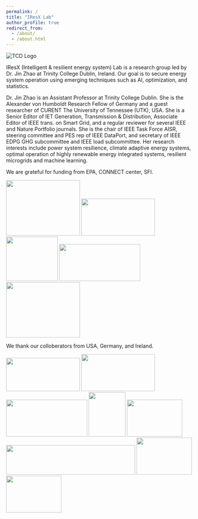 ```yaml
---
permalink: /
title: "IResX Lab"
author_profile: true
redirect_from: 
  - /about/
  - /about.html
---
```


![TCD Logo](https://JinZhaoTCD.github.io/images/TCD_logo.png)

IResX (Intelligent & resilient energy system) Lab is a research group led by Dr. Jin Zhao at Trinity College Dublin, Ireland.
Our goal is to secure energy system operation using emerging techniques such as AI, optimization, and statistics.

Dr. Jin Zhao is an Assistant Professor at Trinity College Dublin. She is the Alexander von Humboldt Research Fellow of Germany and a guest researcher of CURENT The University of Tennessee (UTK), USA. She is a Senior Editor of IET Generation, Transmission & Distribution, Associate Editor of IEEE trans. on Smart Grid, and a regular reviewer for several IEEE and Nature Portfolio journals. She is the chair of IEEE Task Force AISR, steering committee  and PES rep of IEEE DataPort, and secretary of IEEE EDPG GHG subcommittee and IEEE load subcommittee. Her research interests include power system resilience, climate adaptive energy systems, optimal operation of highly renewable energy integrated systems, resilient microgrids and machine learning.

We are grateful for funding from EPA, CONNECT center, SFI.

<img src="https://JinZhaoTCD.github.io/images/Research Ireland.png" width="200" height="150"> <img src="https://JinZhaoTCD.github.io/images/Irish_EPA_Logo.jpg" width="200" height="100">  <img src="https://JinZhaoTCD.github.io/images/Connect_logo.jpg" width="140" height="120"> <img src="https://JinZhaoTCD.github.io/images/SFI_logo.jpg" width="220" height="100"> <img src="https://JinZhaoTCD.github.io/images/Humboldt.png" width="200" height="150"> 


We thank our colloberators from USA, Germany, and Ireland.

<img src="https://JinZhaoTCD.github.io/images/NREL.jpg" width="200" height="90">  <img src="https://JinZhaoTCD.github.io/images/PIK.png" width="200" height="100"> <img src="https://JinZhaoTCD.github.io/images/UTK.png" width="220" height="100"> 
<img src="https://JinZhaoTCD.github.io/images/UCD2.jpg" width="100" height="120"> <img src="https://JinZhaoTCD.github.io/images/CURENT.jpg" width="150" height="100"> <img src="https://JinZhaoTCD.github.io/images/ie3.png" width="350" height="80"> <img src="https://JinZhaoTCD.github.io/images/EirGrid.jpg" width="150" height="100"> <img src="https://JinZhaoTCD.github.io/images/esb_logo.jpg" width="150" height="100">
